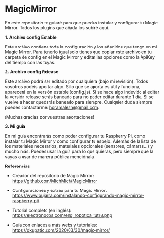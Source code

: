 # MagicMirror
En este repositorio te guiaré para que puedas instalar y configurar tu Magic Mirror. Todos los plugins que añada los subiré aquí.

**1. Archivo config Estable**

Este archivo contiene toda la configuración y los añadidos que tengo en mi Magic Mirror. Para tenerlo igual solo tienes que copiar este archivo en tu carpeta de config en el Magic Mirror y editar las opciones como la ApiKey del tiempo con las tuyas.

**2. Archivo config Release**

Este archivo podrá ser editado por cualquiera (bajo mi revisión). Todos vosotros podéis aportar algo. Si lo que se aporta es útil y funciona, aparecerá en la versión estable (config.js). Si se hace algo indevido al editar la versión release serás baneado para no poder editar durante 1 día. Si se vuelve a hacer quedarás baneado para siempre. Cualquier duda siempre puedes contactarme: horamalean@gmail.com.

¡Muchas gracias por vuestras aportaciones!

**3. Mi guía**

En mi guía encontrarás como poder configurar tu Raspberry Pi, como instalar tu Magic Mirror y como configurar tu espejo. Además de la lista de los materiales necesarios, materiales opcionales (sensores, cámaras...) y mucho más. Puedes usar la guía para lo que quieras, pero siempre que la vayas a usar de manera pública menciónala.


**Referencias**

- Creador del repositorio de Magic Mirror: https://github.com/MichMich/MagicMirror

- Configuraciones y extras para tu Magic Mirror: https://www.bujarra.com/instalando-configurando-magic-mirror-raspberry-pi/

- Tutorial completo (en inglés): https://electronoobs.com/eng_robotica_tut18.php

- Guía con enlaces a más webs y tutoriales: https://okupatic.com/2020/03/30/magic-mirror/

